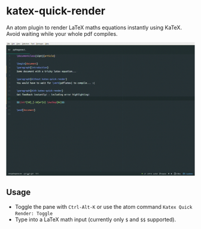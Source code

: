 # katex-quick-render

An atom plugin to render LaTeX maths equations instantly using KaTeX. Avoid waiting while your whole pdf compiles.

![Screenshot](screenshots/Basic_Use_normal.gif)

## Usage

- Toggle the pane with `Ctrl-Alt-K` or use the atom command `Katex Quick Render: Toggle`
- Type into a LaTeX math input (currently only `$` and `$$` supported).
